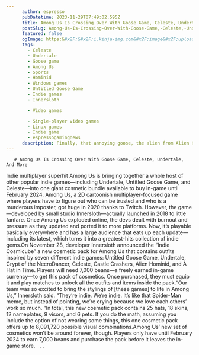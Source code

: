 ```yaml
---
      author: espresso
      pubDatetime: 2023-11-29T07:49:02.595Z
      title: Among Us Is Crossing Over With Goose Game, Celeste, Undertale, And More
      postSlug: Among-Us-Is-Crossing-Over-With-Goose-Game,-Celeste,-Undertale,-And-More
      featured: false
      ogImage: https:&#x2F;&#x2F;i.kinja-img.com&#x2F;image&#x2F;upload&#x2F;c_fit,q_60,w_645&#x2F;245ba8ec808534f1c64038ae29264cca.jpg
      tags: 
        - Celeste
        - Undertale
        - Goose game
        - Among Us
        - Sports
        - Hominid
        - Windows games
        - Untitled Goose Game
        - Indie games
        - Innersloth 

        - Video games 

        - Single-player video games
        - Linux games
        - Indie game
        - espressogamingnews
      description: Finally, that annoying goose, the alien from Alien Hominid, and Madeline from Celeste can try to kill each other
---
```

       # Among Us Is Crossing Over With Goose Game, Celeste, Undertale, And More

Indie multiplayer superhit Among Us is bringing together a whole host of other popular indie games—including Undertale, Untitled Goose Game, and Celeste—into one giant cosmetic bundle available to buy in-game until February 2024. Among Us, a 2D cartoonish multiplayer-focused game where players have to figure out who can be trusted and who is a murderous imposter, got huge in 2020 thanks to Twitch. However, the game—developed by small studio Innersloth—actually launched in 2018 to little fanfare.
 Once Among Us exploded online, the devs dealt with burnout and pressure as they updated and ported it to more platforms. Now, it’s playable basically everywhere and has a large audience that eats up each update—including its latest, which turns it into a greatest-hits collection of indie gems.On November 28, developer Innersloth announced the “Indie Cosmicube” a new cosmetic pack for Among Us that contains outfits inspired by seven different indie games: Untitled Goose Game, Undertale, Crypt of the NecroDancer, Celeste, Castle Crashers, Alien Hominid, and A Hat in Time.
 Players will need 7,000 beans—a freely earned in-game currency—to get this pack of cosmetics. Once purchased, they must equip it and play matches to unlock all the outfits and items inside the pack.“Our team was so excited to bring the stylings of [these games] to life in Among Us,” Innersloth said.
 “They’re indie. We’re indie. It’s like that Spider-Man meme, but instead of pointing, we’re crying because we love each others’ work so much.
”In total, this new cosmetic pack contains 25 hats, 18 skins, 12 nameplates, 9 visors, and 6 pets. If you do the math, assuming you include the option of not wearing some things, this one cosmetic pack offers up to 8,091,720 possible visual combinations.Among Us’ new set of cosmetics won’t be around forever, though.
 Players only have until February 2024 to earn 7,000 beans and purchase the pack before it leaves the in-game store.   .
.
    